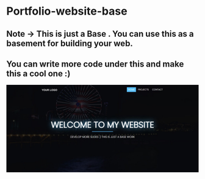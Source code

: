 # Portfolio-website-base

## Note -> This is just a Base . You can use this as a basement for building your web.
## You can write more code under this and make this a cool one :)
![Web_Sample](sample_img.jpeg)


